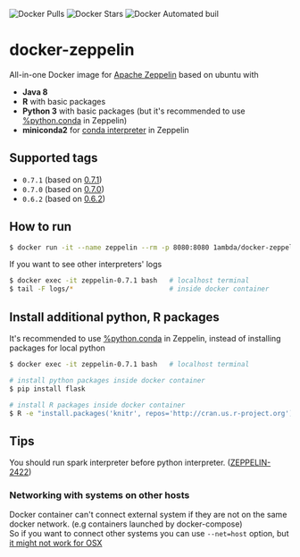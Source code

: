 ![Docker Pulls](https://img.shields.io/docker/pulls/1ambda/docker-zeppelin.svg) ![Docker Stars](https://img.shields.io/docker/stars/1ambda/docker-zeppelin.svg) ![Docker Automated buil](https://img.shields.io/docker/automated/1ambda/zeppelin-docker.svg)

# docker-zeppelin

All-in-one Docker image for [Apache Zeppelin](http://zeppelin.apache.org) based on ubuntu with

- **Java 8**
- **R** with basic packages
- **Python 3** with basic packages (but it's recommended to use [%python.conda](http://zeppelin.apache.org/docs/0.7.1/interpreter/python.html#conda) in Zeppelin)
- **miniconda2** for [conda interpreter](http://zeppelin.apache.org/docs/0.7.1/interpreter/python.html#conda) in Zeppelin

## Supported tags

* `0.7.1` (based on [0.7.1](https://github.com/1ambda/docker-zeppelin/blob/master/0.7.1/Dockerfile))
* `0.7.0` (based on [0.7.0](https://github.com/1ambda/docker-zeppelin/blob/master/0.7.0/Dockerfile))
* `0.6.2` (based on [0.6.2](https://github.com/1ambda/docker-zeppelin/blob/master/0.6.2/Dockerfile))

## How to run 

```bash
$ docker run -it --name zeppelin --rm -p 8080:8080 1ambda/docker-zeppelin:0.7.1
```

If you want to see other interpreters' logs

```bash
$ docker exec -it zeppelin-0.7.1 bash   # localhost terminal
$ tail -F logs/*                        # inside docker container 
```

## Install additional python, R packages

It's recommended to use [%python.conda](http://zeppelin.apache.org/docs/0.7.1/interpreter/python.html#conda) in Zeppelin, instead of installing packages for local python

```bash
$ docker exec -it zeppelin-0.7.1 bash   # localhost terminal

# install python packages inside docker container
$ pip install flask

# install R packages inside docker container
$ R -e "install.packages('knitr', repos='http://cran.us.r-project.org')"
```

## Tips

You should run spark interpreter before python interpreter. ([ZEPPELIN-2422](https://issues.apache.org/jira/browse/ZEPPELIN-2422))

### Networking with systems on other hosts

Docker container can't connect external system if they are not on the same docker network. (e.g containers launched by docker-compose)  
So if you want to connect other systems you can use `--net=host` option, but [it might not work for OSX](https://github.com/docker/for-mac/issues/68) 

